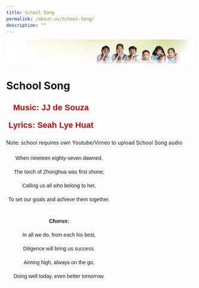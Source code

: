 ```yaml
---
title: School Song
permalink: /about-us/School-Song/
description: ""
---
```

![](/images/Banner.jpg)

School Song
===========

<style type="text/css">
.tg  {border-collapse:collapse;border-spacing:0;}
.tg td{border-color:black;border-style:solid;border-width:1px;font-family:Arial, sans-serif;font-size:14px;
  overflow:hidden;padding:10px 5px;word-break:normal;}
.tg th{border-color:black;border-style:solid;border-width:1px;font-family:Arial, sans-serif;font-size:14px;
  font-weight:normal;overflow:hidden;padding:10px 5px;word-break:normal;}
.tg .tg-i5ff{border-color:#ffffff;color:#cb0000;font-size:22px;font-weight:bold;text-align:center;vertical-align:top}
</style>
<table class="tg">
<thead>
  <tr>
    <th class="tg-i5ff">Music: JJ de Souza</th>
  </tr>
</thead>
<tbody>
  <tr>
    <td class="tg-i5ff">Lyrics: Seah Lye Huat</td>
  </tr>
</tbody>
</table>

Note: school requires own Youtube/Vimeo to upload School Song audio


<style type="text/css">
.tg  {border-collapse:collapse;border-spacing:0;}
.tg td{border-color:black;border-style:solid;border-width:1px;font-family:Arial, sans-serif;font-size:14px;
  overflow:hidden;padding:10px 5px;word-break:normal;}
.tg th{border-color:black;border-style:solid;border-width:1px;font-family:Arial, sans-serif;font-size:14px;
  font-weight:normal;overflow:hidden;padding:10px 5px;word-break:normal;}
.tg .tg-zv4m{border-color:#ffffff;text-align:left;vertical-align:top}
.tg .tg-8jgo{border-color:#ffffff;text-align:center;vertical-align:top}
.tg .tg-aw21{border-color:#ffffff;font-weight:bold;text-align:center;vertical-align:top}
</style>
<table class="tg">
<thead>
  <tr>
    <th class="tg-8jgo">When nineteen eighty-seven dawned,</th>
  </tr>
</thead>
<tbody>
  <tr>
    <td class="tg-8jgo">The torch of Zhonghua was first shone;</td>
  </tr>
  <tr>
    <td class="tg-8jgo">Calling us all who belong to her,</td>
  </tr>
  <tr>
    <td class="tg-8jgo">To set our goals and achieve them together.</td>
  </tr>
  <tr>
    <td class="tg-zv4m"></td>
  </tr>
  <tr>
    <td class="tg-aw21">Chorus:</td>
  </tr>
  <tr>
    <td class="tg-8jgo">In all we do, from each his best,</td>
  </tr>
  <tr>
    <td class="tg-8jgo">Diligence will bring us success.</td>
  </tr>
  <tr>
    <td class="tg-8jgo">Aiming high, always on the go,</td>
  </tr>
  <tr>
    <td class="tg-8jgo">Doing well today, even better tomorrow.</td>
  </tr>
</tbody>
</table>